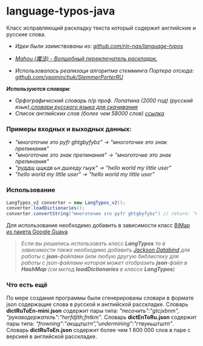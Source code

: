 # language-typos-java
Класс исправляющий раскладку текста который содержит английские и русские слова.

* _Идеи были заимствованы из: [github.com/rin-nas/language-typos](https://github.com/rin-nas/language-typos)_

* _[Mahou (魔法) - Волшебный переключатель раскладок.](https://github.com/BladeMight/Mahou)_

* _Использовалась реализаци алгоритма стемминга Портера отсюда: [github.com/vpominchuk/StemmerPorterRU](https://github.com/vpominchuk/StemmerPorterRU)_

_**Используются словари**:_
* _Орфографический словарь п/р проф. Лопатина (2000 год) (русский язык),[словари русского языка для скачивания](http://www.speakrus.ru/dict/)_
* _Список английских слов (более чем 58000 слов) [ссылка](http://www.mieliestronk.com/wordlist.html)_

### Примеры входных и выходных данных:
*  _"многоточие это pyfr ghtgbyfybz" -> "многоточие это знак препинания"_
*  _"многоточие это знак препинания" -> "многоточие это знак препинания"_
*  _"руддщ цщкдв ьн дшееду гыук" -> "hello world my little user"_
*  _"hello world my little user" -> "hello world my little user"_

### Использование 

```java 
LangTypos_v2 converter = new LangTypos_v2();
converter.loadDictionaries();
converter.convertString("многоточие это pyfr ghtgbyfybz") // return: "многоточие это знак препинания"
```

Для использование необходимо добавить в зависимости класс [BiMap из пакета Google Guava ](https://mvnrepository.com/artifact/com.google.guava/guava/28.1-jre)


>_Если вы решились использовать класс **LangTypos** то в зависимости также необходимо добавить [Jackson Databind](https://mvnrepository.com/artifact/com.fasterxml.jackson.core/jackson-databind/2.10.1) для работы с **json**-файлами (или любую другую библиотеку для работы с json-файлами которая может отобразить **json**-файл в **HashMap** (см метод **loadDictionaries** в классе **LangTypos**)_



### Что есть ещё 
По мере создания программы были сгенерированы словари в формате json содержащие слова в русской и английской расскладке. Словарь **dictRuToEn-mini.json** содержит пары типа: _"песочить":"gtcjxbnm", "рукаводержатель":"herfdjlth;fntkm"_. Словарь **dictEnToRu.json** содержит пары типа: _"frowning":"акщцтштп","undermining":"гтвукьштштп"_. Словарь **dictRuToEn.json** содержит более чем 1 600 000 слов в паре с версией в английской расскладке.
